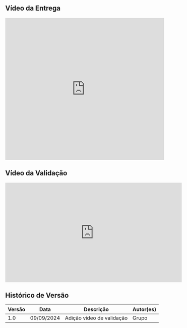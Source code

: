 ## Vídeo da Entrega

<iframe width="100%" height="450" src="https://www.youtube.com/embed/3bOua5ZF_Ns" title="Apresentação - Entrega Missão 3" frameborder="0" allow="accelerometer; autoplay; clipboard-write; encrypted-media; gyroscope; picture-in-picture; web-share" referrerpolicy="strict-origin-when-cross-origin" allowfullscreen></iframe>

## Vídeo da Validação

<iframe width="560" height="315" src="https://www.youtube.com/embed/oT7mZkslQlA?si=lUmUD3iMCa5ORgxi" title="YouTube video player" frameborder="0" allow="accelerometer; autoplay; clipboard-write; encrypted-media; gyroscope; picture-in-picture; web-share" referrerpolicy="strict-origin-when-cross-origin" allowfullscreen></iframe>

## Histórico de Versão

| Versão | Data       | Descrição                                                         | Autor(es)       |
|--------|------------|-------------------------------------------------------------------|-----------------|
| 1.0    | 09/09/2024 | Adição vídeo de validação                                         | Grupo   |
